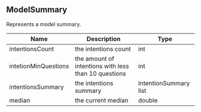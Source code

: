 ## ModelSummary

Represents a model summary.

| Name                     | Description                                          | Type                  |
|--------------------------|------------------------------------------------------|-----------------------|
| intentionsCount          | the intentions count                                 | int                   |
| intetionMinQuestions     | the amount of intentions with less than 10 questions | int                   |
| intentionsSummary        | the intentions summary                               | IntentionSummary list |
| median                   | the current median                                   | double                |
